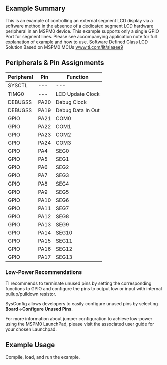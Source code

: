 ## Example Summary

This is an example of controlling an external segment LCD display via a software method in the absence of a dedicated segment LCD hardware peripheral in an MSPM0 device.
This example supports only a single GPIO Port for segment lines.
Please see accompanying application note for full explanation of example and how to use.
Software Defined Glass LCD Solution Based on MSPM0 MCUs
www.ti.com/lit/slaaee9


## Peripherals & Pin Assignments

| Peripheral | Pin | Function |
| --- | --- | --- |
| SYSCTL | --- | --- |
| TIMG0 |--- | LCD Update Clock |
| DEBUGSS | PA20 | Debug Clock |
| DEBUGSS | PA19 | Debug Data In Out |
| GPIO | PA21 | COM0
| GPIO | PA22 | COM1
| GPIO | PA23 | COM2
| GPIO | PA24 | COM3
| GPIO | PA4 | SEG0
| GPIO | PA5 | SEG1
| GPIO | PA6 | SEG2
| GPIO | PA7 | SEG3
| GPIO | PA8 | SEG4
| GPIO | PA9 | SEG5
| GPIO | PA10 | SEG6
| GPIO | PA11 | SEG7
| GPIO | PA12 | SEG8
| GPIO | PA13 | SEG9
| GPIO | PA14 | SEG10
| GPIO | PA15 | SEG11
| GPIO | PA16 | SEG12
| GPIO | PA17 | SEG13


### Low-Power Recommendations
TI recommends to terminate unused pins by setting the corresponding functions to
GPIO and configure the pins to output low or input with internal
pullup/pulldown resistor.

SysConfig allows developers to easily configure unused pins by selecting **Board**→**Configure Unused Pins**.

For more information about jumper configuration to achieve low-power using the
MSPM0 LaunchPad, please visit the associated user guide for your chosen Launchpad.

## Example Usage

Compile, load, and run the example.
